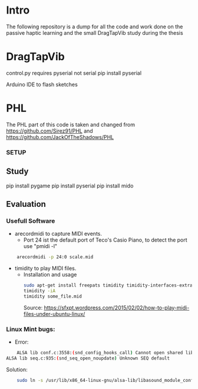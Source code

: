 

# Intro

The following repository is a dump for all the code and work done on the passive haptic learning and the small DragTapVib study during the thesis


# DragTapVib

control.py requires pyserial not serial
pip install pyserial

Arduino IDE to flash sketches






# PHL
The PHL part of this code is taken and changed from https://github.com/Sirez91/PHL and https://github.com/JackOfTheShadows/PHL
### SETUP

## Study
pip install pygame
pip install pyserial
pip install mido

## Evaluation


### Usefull Software
* arecordmidi to capture MIDI events.
	* Port 24 ist the default port of Teco's Casio Piano, to detect the port use "pmidi -l"
```bash
	arecordmidi -p 24:0 scale.mid
```
* timidity to play MIDI files.
	* Installation and usage
		```bash
		sudo apt-get install freepats timidity timidity-interfaces-extra
		timidity -iA
		timidity some_file.mid
		```
		Source: https://sfxpt.wordpress.com/2015/02/02/how-to-play-midi-files-under-ubuntu-linux/

### Linux Mint bugs:
* Error:
```bash
	ALSA lib conf.c:3558:(snd_config_hooks_call) Cannot open shared library libasound_module_conf_pulse.so (/usr/lib/alsa-lib/libasound_module_conf_pulse.so: libasound_module_conf_pulse.so: cannot open shared object file: No such file or directory)
ALSA lib seq.c:935:(snd_seq_open_noupdate) Unknown SEQ default
```
Solution:
```bash
	sudo ln -s /usr/lib/x86_64-linux-gnu/alsa-lib/libasound_module_conf_pulse.so /usr/lib/x86_64-linux-gnu/libasound_module_conf_pulse.so
```

